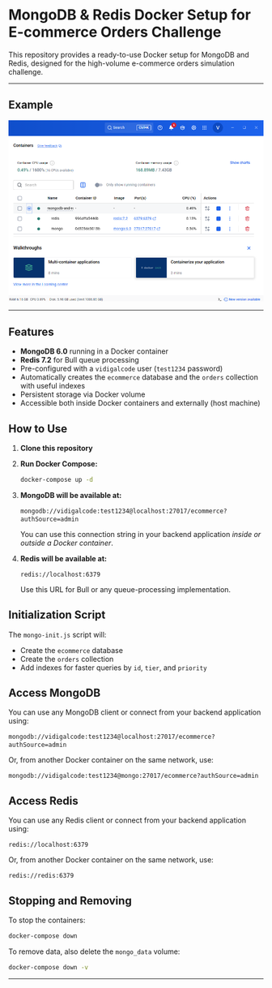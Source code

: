 # MongoDB & Redis Docker Setup for E-commerce Orders Challenge

This repository provides a ready-to-use Docker setup for MongoDB and Redis, designed for the high-volume e-commerce orders simulation challenge.

---

## Example

<img src="/mongodb-and-redis/example/mongodb-example.png" alt="" width="800"/> 

---

## Features

- **MongoDB 6.0** running in a Docker container
- **Redis 7.2** for Bull queue processing
- Pre-configured with a `vidigalcode` user (`test1234` password)
- Automatically creates the `ecommerce` database and the `orders` collection with useful indexes
- Persistent storage via Docker volume
- Accessible both inside Docker containers and externally (host machine)

## How to Use

1. **Clone this repository**
2. **Run Docker Compose:**

   ```bash
   docker-compose up -d
   ```

3. **MongoDB will be available at:**

   ```
   mongodb://vidigalcode:test1234@localhost:27017/ecommerce?authSource=admin
   ```

   You can use this connection string in your backend application *inside or outside a Docker container*.

4. **Redis will be available at:**

   ```
   redis://localhost:6379
   ```

   Use this URL for Bull or any queue-processing implementation.

## Initialization Script

The `mongo-init.js` script will:
- Create the `ecommerce` database
- Create the `orders` collection
- Add indexes for faster queries by `id`, `tier`, and `priority`

## Access MongoDB

You can use any MongoDB client or connect from your backend application using:

```
mongodb://vidigalcode:test1234@localhost:27017/ecommerce?authSource=admin
```

Or, from another Docker container on the same network, use:

```
mongodb://vidigalcode:test1234@mongo:27017/ecommerce?authSource=admin
```

## Access Redis

You can use any Redis client or connect from your backend application using:

```
redis://localhost:6379
```

Or, from another Docker container on the same network, use:

```
redis://redis:6379
```

## Stopping and Removing

To stop the containers:

```bash
docker-compose down
```

To remove data, also delete the `mongo_data` volume:

```bash
docker-compose down -v
```

---

